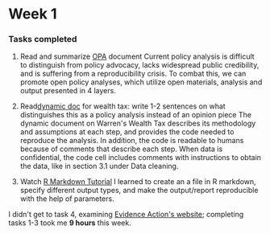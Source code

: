 # Week 1

### Tasks completed
1) Read and summarize [OPA](https://osf.io/preprints/metaarxiv/jnyqh) document
  Current policy analysis is difficult to distinguish from policy advocacy, lacks widespread public credibility, and is suffering from a  reproducibility crisis. To combat this, we can promote open policy analyses, which utilize open materials, analysis and output presented in 4 layers.

2) Read[dynamic doc](http://wealthtaxsimulator.org/analysis/) for wealth tax: write 1-2 sentences on what distinguishes this as a policy analysis instead of an opinion piece
  The dynamic document on Warren's Wealth Tax describes its methodology and assumptions at each step, and provides the code needed to reproduce the analysis. In addition, the code is readable to humans because of comments that describe each step. When data is confidential, the code cell includes comments with instructions to obtain the data, like in section 3.1 under Data cleaning.

3) Watch [R Markdown Tutorial](https://resources.rstudio.com/the-essentials-of-data-science/getting-started-with-r-markdown-60-02)
I learned to create an a file in R markdown, specify different output types, and make the output/report reproducible with the help of parameters.

I didn't get to task 4, examining [Evidence Action's website](https://www.evidenceaction.org/dewormtheworld-2/); completing tasks 1-3 took me **9 hours** this week.
